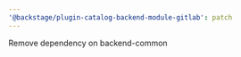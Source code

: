 ```yaml
---
'@backstage/plugin-catalog-backend-module-gitlab': patch
---
```


Remove dependency on backend-common
